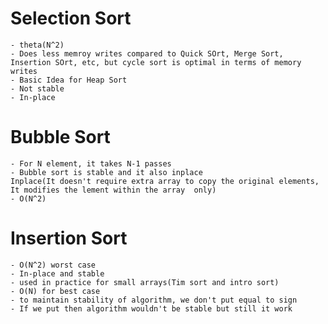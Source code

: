 # Selection Sort

    - theta(N^2)
    - Does less memroy writes compared to Quick SOrt, Merge Sort, Insertion SOrt, etc, but cycle sort is optimal in terms of memory writes
    - Basic Idea for Heap Sort
    - Not stable
    - In-place

# Bubble Sort

    - For N element, it takes N-1 passes
    - Bubble sort is stable and it also inplace
    Inplace(It doesn't require extra array to copy the original elements, It modifies the lement within the array  only)
    - O(N^2)

# Insertion Sort

    - O(N^2) worst case
    - In-place and stable
    - used in practice for small arrays(Tim sort and intro sort)
    - O(N) for best case
    - to maintain stability of algorithm, we don't put equal to sign
    - If we put then algorithm wouldn't be stable but still it work
